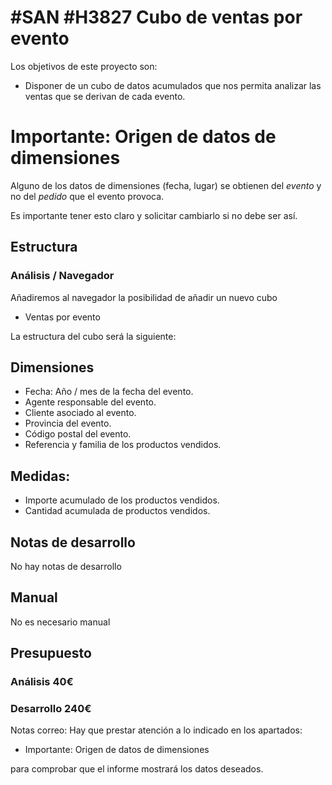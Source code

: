 # #SAN #H3827 Cubo de ventas por evento

Los objetivos de este proyecto son:
+ Disponer de un cubo de datos acumulados que nos permita analizar las ventas que se derivan de cada evento.

# Importante: Origen de datos de dimensiones
Alguno de los datos de dimensiones (fecha, lugar) se obtienen del _evento_ y no del _pedido_ que el evento provoca.

Es importante tener esto claro y solicitar cambiarlo si no debe ser así.

## Estructura

### Análisis / Navegador
Añadiremos al navegador la posibilidad de añadir un nuevo cubo
+ Ventas por evento

La estructura del cubo será la siguiente:
## Dimensiones
+ Fecha: Año / mes de la fecha del evento.
+ Agente responsable del evento.
+ Cliente asociado al evento.
+ Provincia del evento.
+ Código postal del evento.
+ Referencia y familia de los productos vendidos.

## Medidas:
+ Importe acumulado de los productos vendidos.
+ Cantidad acumulada de productos vendidos.

## Notas de desarrollo
No hay notas de desarrollo

## Manual
No es necesario manual

## Presupuesto
### Análisis 40€
### Desarrollo 240€

Notas correo: Hay que prestar atención a lo indicado en los apartados:
+ Importante: Origen de datos de dimensiones

para comprobar que el informe mostrará los datos deseados.